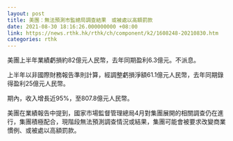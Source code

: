 ```yaml
---
layout: post
title: 美團：無法預測市監總局調查結果　或被處以高額罰款
date: 2021-08-30 18:16:26.000000000 +08:00
link: https://news.rthk.hk/rthk/ch/component/k2/1608248-20210830.htm
categories: rthk
---
```


美團上半年業績虧損約82億元人民幣，去年同期盈利6.3億元。不派息。

上半年以非國際財務報告準則計算，經調整虧損淨額61.1億元人民幣，去年同期錄得盈利25億元人民幣。

期內，收入增長近95%，至807.8億元人民幣。

美團在業績報告中提到，國家市場監督管理總局4月對集團展開的相關調查仍在進行，集團積極配合，現階段無法預測調查情況或結果，集團可能會被要求改變商業慣例、或被處以高額罰款。
